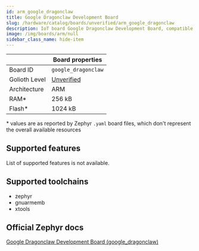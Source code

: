 ```yaml
---
id: arm_google_dragonclaw
title: Google Dragonclaw Development Board
slug: /hardware/catalog/boards/unverified/arm_google_dragonclaw
description: IoT board Google Dragonclaw Development Board, compatible with Golioth at unverified level.
image: /img/boards/arm/null
sidebar_class_name: hide-item
---
```


[//]: # (This is an auto-generated file, do not edit! Changes to it will be lost upon re-generation)



|                | Board properties     |
| -------------  | -------------------- |
| Board ID       | `google_dragonclaw` |
| Golioth Level  | [Unverified](/hardware#unverified-boards) |
| Architecture   | ARM |
| RAM*           | 256 kB |
| Flash*         | 1024 kB |

\* values are as reported by Zephyr `.yaml` board files, which don't represent the overall available resources



## Supported features

List of supported features is not available.

## Supported toolchains

* zephyr
* gnuarmemb
* xtools

## Official Zephyr docs

[Google Dragonclaw Development Board (google_dragonclaw)](https://docs.zephyrproject.org/latest/boards/arm/google_dragonclaw/doc/index.html)

